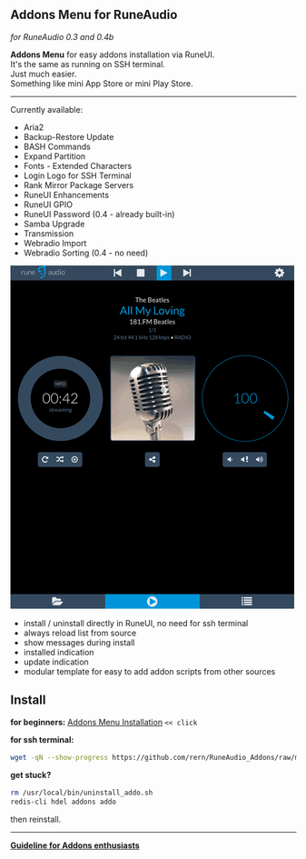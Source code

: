 Addons Menu for RuneAudio
---
_for RuneAudio 0.3 and 0.4b_
   
**Addons Menu** for easy addons installation via RuneUI.  
It's the same as running on SSH terminal.  
Just much easier.  
Something like mini App Store or mini Play Store.  
<hr>

Currently available:
- Aria2
- Backup-Restore Update
- BASH Commands
- Expand Partition
- Fonts - Extended Characters
- Login Logo for SSH Terminal
- Rank Mirror Package Servers
- RuneUI Enhancements
- RuneUI GPIO
- RuneUI Password (0.4 - already built-in)
- Samba Upgrade
- Transmission
- Webradio Import
- Webradio Sorting (0.4 - no need)

![addons](https://github.com/rern/_assets/blob/master/RuneAudio_Addons/addons.gif)  

- install / uninstall directly in RuneUI, no need for ssh terminal
- always reload list from source
- show messages during install
- installed indication
- update indication
- modular template for easy to add addon scripts from other sources

Install
---
**for beginners:**  [Addons Menu Installation](https://github.com/rern/RuneAudio/blob/master/Addons_install/README.md) `<< click`

**for ssh terminal:**
```sh
wget -qN --show-progress https://github.com/rern/RuneAudio_Addons/raw/master/install.sh; chmod +x install.sh; ./install.sh
```

**get stuck?**
```sh
rm /usr/local/bin/uninstall_addo.sh
redis-cli hdel addons addo
```
then reinstall.

---
  
[**Guideline for Addons enthusiasts**](https://github.com/rern/RuneAudio_Addons/blob/master/guideline.md)  
